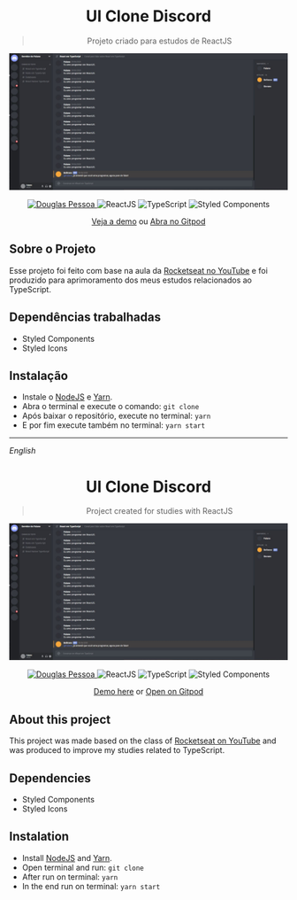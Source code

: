 
<h1  align="center">UI Clone Discord</h1>

<blockquote  align="center">
  Projeto criado para estudos de ReactJS
</blockquote>

<img src="/src/assets/screenshots/screenshot.jpg" alt="Screenshot do projeto">

<p align="center">
  <a  href="https://www.linkedin.com/in/douglaspessoa/"  target="_blank">
    <img  src="https://img.shields.io/badge/desenvolvedor-Douglas%20Pessoa-yellowgreen"  alt="Douglas Pessoa">
  </a>

  <img src="https://img.shields.io/badge/framework-ReactJS-60DBFB" alt="ReactJS">
  <img src="https://img.shields.io/badge/linguagem-TypeScript-007ACC" alt="TypeScript">
  <img src="https://img.shields.io/badge/CSS--In--JS-Styled%20Components-ee00ff" alt="Styled Components">
</p>

<p align="center">
  <a href="https://doug-ui-clone-discord.netlify.app/" target="_blank">Veja a demo</a> ou <a href="https://gitpod.io/#https://github.com/dougpessoa/ui-clone-discord" target="_blank">Abra no Gitpod</a> 
</p>


## Sobre o Projeto
Esse projeto foi feito com base na aula da <a href="https://www.youtube.com/watch?v=0mYq5LrQN1s" target="_blank">Rocketseat no YouTube</a> e foi produzido para aprimoramento dos meus estudos relacionados ao TypeScript.


## Dependências trabalhadas

- Styled Components
- Styled Icons

## Instalação

- Instale o <a href="https://nodejs.org/en/" target="_target">NodeJS</a> e <a href="https://yarnpkg.com/">Yarn</a>.
- Abra o terminal e execute o comando: ``` git clone  ```
- Após baixar o repositório, execute no terminal: ``` yarn ```
- E por fim execute também no terminal: ``` yarn start ```

---

<i>English</i>

<h1  align="center">UI Clone Discord</h1>

<blockquote  align="center">
  Project created for studies with ReactJS
</blockquote>

<img src="/src/assets/screenshots/screenshot.jpg" alt="Screenshot do projeto">

<p align="center">
  <a  href="https://www.linkedin.com/in/douglaspessoa/"  target="_blank">
    <img  src="https://img.shields.io/badge/developer-Douglas%20Pessoa-yellowgreen"  alt="Douglas Pessoa">
  </a>

  <img src="https://img.shields.io/badge/framework-ReactJS-60DBFB" alt="ReactJS">
  <img src="https://img.shields.io/badge/language-TypeScript-007ACC" alt="TypeScript">
  <img src="https://img.shields.io/badge/CSS--In--JS-Styled%20Components-ee00ff" alt="Styled Components">
</p>



<p align="center">
  <a href="https://doug-ui-clone-discord.netlify.app/" target="_blank">Demo here</a> or <a href="https://gitpod.io/#https://github.com/dougpessoa/ui-clone-discord" target="_blank">Open on Gitpod</a> 
</p>

## About this project
This project was made based on the class of <a href="https://www.youtube.com/watch?v=0mYq5LrQN1s" target="_blank">Rocketseat on YouTube</a> and was produced to improve my studies related to TypeScript.


## Dependencies

- Styled Components
- Styled Icons

## Instalation

- Install <a href="https://nodejs.org/en/" target="_target">NodeJS</a> and <a href="https://yarnpkg.com/">Yarn</a>.
- Open terminal and run: ``` git clone  ```
- After run on terminal: ``` yarn ```
- In the end run on terminal: ``` yarn start ```

